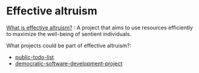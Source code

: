 # Effective altruism

[What is effective altruism?](https://www.effectivealtruism.org/articles/introduction-to-effective-altruism) : A project that aims to use resources efficiently to maximize the well-being of sentient individuals.


What projects could be part of effective altruism?:
* [public-todo-list](../organizing/public-todo-list.md)
* [democratic-software-development-project](../democracy/democratic-software-development-project.md)



